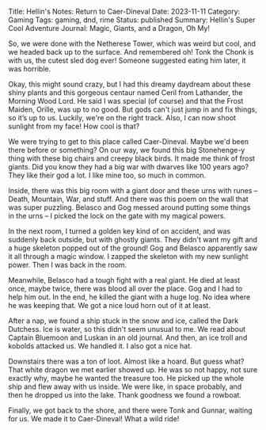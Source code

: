Title: Hellin's Notes: Return to Caer-Dineval
Date: 2023-11-11
Category: Gaming
Tags: gaming, dnd, rime
Status: published
Summary: Hellin's Super Cool Adventure Journal: Magic, Giants, and a Dragon, Oh My!

So, we were done with the Netherese Tower, which was weird but cool, and
we headed back up to the surface. And remembered oh! Tonk the Chonk is with us,
the cutest sled dog ever! Someone suggested eating him later, it was horrible.

Okay, this might sound crazy, but I had this dreamy daydream about these shiny
plants and this gorgeous centaur named Ceril from Lathander, the Morning Wood
Lord. He said I was special (of course) and that the Frost Maiden, Orille, was
up to no good. But gods can't just jump in and fix things, so it’s up to us.
Luckily, we're on the right track. Also, I can now shoot sunlight from my face!
How cool is that?

We were trying to get to this place called Caer-Dineval. Maybe we'd been there
before or something? On our way, we found this big Stonehenge-y thing with
these big chairs and creepy black birds. It made me think of frost giants. Did
you know they had a big war with dwarves like 100 years ago? They like their
god a lot. I like mine too, so much in common.

Inside, there was this big room with a giant door and these urns with runes –
Death, Mountain, War, and stuff. And there was this poem on the wall that was
super puzzling. Belasco and Gog messed around putting some things in the urns –
I picked the lock on the gate with my magical powers.

In the next room, I turned a golden key kind of on accident, and was suddenly
back outside, but with ghostly giants. They didn't want my gift and a huge
skeleton popped out of the ground! Gog and Belasco apparently saw it all
through a magic window. I zapped the skeleton with my new sunlight power. Then
I was back in the room.

Meanwhile, Belasco had a tough fight with a real giant. He died at least once,
maybe twice, there was blood all over the place. Gog and I had to help him out.
In the end, he killed the giant with a huge log. No idea where he was keeping
that. We got a nice loud horn out of it at least.

After a nap, we found a ship stuck in the snow and ice, called the Dark
Dutchess. Ice is water, so this didn't seem unusual to me. We read about
Captain Bluemoon and Luskan in an old journal. And then, an ice troll and
kobolds attacked us. We handled it. I also got a nice hat.

Downstairs there was a ton of loot. Almost like a hoard. But guess what? That
white dragon we met earlier showed up. He was so not happy, not sure exactly
why, maybe he wanted the treasure too. He picked up the whole ship and flew
away with us inside. We were like, in space probably, and then he dropped us
into the lake. Thank goodness we found a rowboat.

Finally, we got back to the shore, and there were Tonk and Gunnar, waiting for
us. We made it to Caer-Dineval! What a wild ride!
